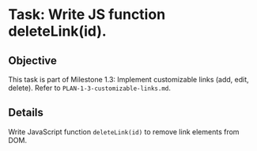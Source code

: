 # Task: Write JS function deleteLink(id).

## Objective
This task is part of Milestone 1.3: Implement customizable links (add, edit, delete). Refer to `PLAN-1-3-customizable-links.md`.

## Details
Write JavaScript function `deleteLink(id)` to remove link elements from DOM.
